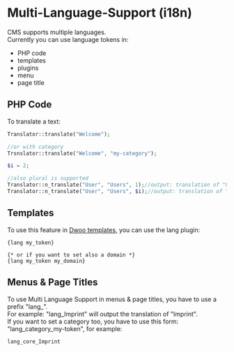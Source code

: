 # Multi-Language-Support (i18n)

CMS supports multiple languages.\
Currently you can use language tokens in:

  - PHP code
  - templates
  - plugins
  - menu
  - page title
  
## PHP Code

To translate a text:
```php
Translator::translate("Welcome");

//or with category
Trsnslator::translate("Welcome", "my-category");

$i = 2;

//also plural is supported
Translator::n_translate("User", "Users", 1);//output: translation of "User"
Translator::n_translate("User", "Users", $i);//output: translation of "Users"
```

## Templates

To use this feature in [Dwoo templates](./styles.md), you can use the lang plugin:
```smarty
{lang my_token}

{* or if you want to set also a domain *}
{lang my_token my_domain}
```

## Menus & Page Titles

To use Multi Language Support in menus & page titles, you have to use a prefix "lang_".\
For example: "lang_Imprint" will output the translation of "Imprint".\
If you want to set a category too, you have to use this form: "lang_category_my-token", for example:
```text
lang_core_Imprint
```